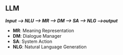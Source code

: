 ## LLM

***Input --> NLU --> MR --> DM --> SA --> NLG -->output***

* **MR**: Meaning Representation
* **DM**: Dialogue Manager
* **SA**: System Action
* **NLG**: Natural Language Generation
